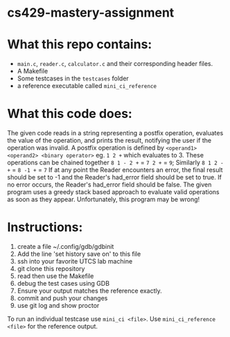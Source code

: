 # cs429-mastery-assignment

# What this repo contains:
- `main.c`, `reader.c`, `calculator.c` and their corresponding header files.
- A Makefile
- Some testcases in the `testcases` folder
- a reference executable called `mini_ci_reference`

# What this code does:
The given code reads in a string representing a postfix operation, evaluates the value of the operation,
and prints the result, notifying the user if the operation was invalid.
A postfix operation is defined by `<operand1> <operand2> <binary operator>` eg. `1 2 +` which evaluates to 3.
These operations can be chained together `8 1 - 2 +` = `7 2 +` = `9`;
Similarly `8 1 2 - +` = `8 -1 +` = `7`
If at any point the Reader encounters an error, the final result should be set to -1 and the Reader's had_error field
should be set to true. If no error occurs, the Reader's had_error field should be false.
The given program uses a greedy stack based approach to evaluate valid operations as soon as they appear.
Unfortunately, this program may be wrong!

# Instructions:
1. create a file ~/.config/gdb/gdbinit
2. Add the line 'set history save on' to this file
3. ssh into your favorite UTCS lab machine
4. git clone this repository
5. read then use the Makefile
6. debug the test cases using GDB
7. Ensure your output matches the reference exactly.
8. commit and push your changes
9. use git log and show proctor

To run an individual testcase use 
`mini_ci <file>`. Use `mini_ci_reference <file>` for the reference output.
